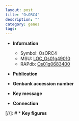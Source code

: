 ```yaml
---
layout: post
title: "OsORC4"
description: ""
category: genes
tags: 
---
```


* **Information**  
    + Symbol: OsORC4  
    + MSU: [LOC_Os01g49010](http://rice.uga.edu/cgi-bin/ORF_infopage.cgi?orf=LOC_Os01g49010)  
    + RAPdb: [Os01g0683400](http://rapdb.dna.affrc.go.jp/viewer/gbrowse_details/irgsp1?name=Os01g0683400)  

* **Publication**  

* **Genbank accession number**  

* **Key message**  

* **Connection**  

[//]: # * **Key figures**  


